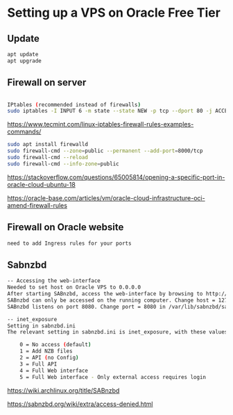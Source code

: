 # Setting up a VPS on Oracle Free Tier

## Update
```bash
apt update
apt upgrade
```

## Firewall on server
```bash

IPtables (recommended instead of firewalls)
sudo iptables -I INPUT 6 -m state --state NEW -p tcp --dport 80 -j ACCEPT
```
https://www.tecmint.com/linux-iptables-firewall-rules-examples-commands/
```bash
sudo apt install firewalld
sudo firewall-cmd --zone=public --permanent --add-port=8000/tcp
sudo firewall-cmd --reload
sudo firewall-cmd --info-zone=public
```
https://stackoverflow.com/questions/65005814/opening-a-specific-port-in-oracle-cloud-ubuntu-18

https://oracle-base.com/articles/vm/oracle-cloud-infrastructure-oci-amend-firewall-rules

## Firewall on Oracle website
```bash
need to add Ingress rules for your ports
```
## Sabnzbd
```bash
-- Accessing the web-interface
Needed to set host on Oracle VPS to 0.0.0.0
After starting SABnzbd, access the web-interface by browsing to http://127.0.0.1:8080.
SABnzbd can only be accessed on the running computer. Change host = 127.0.0.1 in /var/lib/sabnzbd/sabnzbd.ini to host = 0.0.0.0 to allow access from another computer.
SABnzbd listens on port 8080. Change port = 8080 in /var/lib/sabnzbd/sabnzbd.ini to the preferred port.

-- inet_exposure
Setting in sabnzbd.ini
The relevant setting in sabnzbd.ini is inet_exposure, with these values:

    0 = No access (default)
    1 = Add NZB files
    2 = API (no Config)
    3 = Full API
    4 = Full Web interface
    5 = Full Web interface - Only external access requires login
```

https://wiki.archlinux.org/title/SABnzbd

https://sabnzbd.org/wiki/extra/access-denied.html






